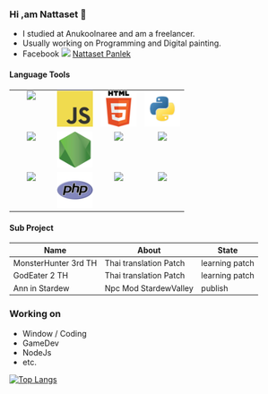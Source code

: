 ### Hi ,am Nattaset 👋
- I studied at Anukoolnaree and am a freelancer.
- Usually working on Programming and Digital painting.
- Facebook <img height="16px" src="https://cdn.svgporn.com/logos/facebook.svg"> [Nattaset Panlek](https://www.facebook.com/EarthNattasetPanlek/)

#### Language Tools
<table>
  <tbody>
  <tr valign="top">
      <td width="25%" align="center">
        <img height="64px" src="https://camo.githubusercontent.com/4afceb7447a8a698283c8f7395c91fabc7868b19128561034863024c7acc602a/68747470733a2f2f696d672e69636f6e73382e636f6d2f636f6c6f722f34382f3030303030302f632d73686172702d6c6f676f2e706e67">
      </td>
      <td width="25%" align="center">
        <img height="64px" src="https://raw.githubusercontent.com/github/explore/80688e429a7d4ef2fca1e82350fe8e3517d3494d/topics/javascript/javascript.png">
      </td>
      <td width="25%" align="center">
        <img height="64px" src="https://raw.githubusercontent.com/github/explore/80688e429a7d4ef2fca1e82350fe8e3517d3494d/topics/html/html.png">
      </td>
      <td width="25%" align="center">
        <img height="64px" src="https://raw.githubusercontent.com/github/explore/80688e429a7d4ef2fca1e82350fe8e3517d3494d/topics/python/python.png">
      </td>
    </tr>
    <tr valign="top">
      <td width="25%" align="center">
        <img height="64px" src="https://camo.githubusercontent.com/04a68d28c34b095402af3f66b15a65b9802c0d7ffdfa813635f65a9dbb18c16e/68747470733a2f2f696d672e69636f6e73382e636f6d2f636f6c6f722f34382f3030303030302f632d706c75732d706c75732d6c6f676f2e706e67">
      </td>
      <td width="25%" align="center">
        <img height="64px" src="https://raw.githubusercontent.com/github/explore/80688e429a7d4ef2fca1e82350fe8e3517d3494d/topics/nodejs/nodejs.png">
      </td>
      <td width="25%" align="center">
        <img height="64px" src="https://camo.githubusercontent.com/e9141be13e6bea8c50af6d48f64700246faed666040ead23e74d4fc27bf411e3/68747470733a2f2f696d672e69636f6e73382e636f6d2f666c75656e742f34382f3030303030302f76697375616c2d73747564696f2d636f64652d323031392e706e67">
      </td>
      <td width="25%" align="center">
        <img height="64px" src="https://image.flaticon.com/icons/png/512/906/906324.png">
      </td>
    </tr>
    <tr valign="top">
      <td width="25%" align="center">
        <img height="64px" src="https://camo.githubusercontent.com/0b3a518d772071d4a295bd019fdebd0d9e4f5d8d378cb3ed7b502ae4c34dcb1b/68747470733a2f2f692e696d6775722e636f6d2f366e4a474e4d4e2e706e67">
      </td>
      <td width="25%" align="center">
        <img height="64px" src="https://raw.githubusercontent.com/github/explore/80688e429a7d4ef2fca1e82350fe8e3517d3494d/topics/php/php.png">
      </td>
      <td width="25%" align="center">
        <img height="64px" src="https://www.vectorlogo.zone/logos/dotnet/dotnet-vertical.svg">
      </td>
      <td width="25%" align="center">
        <img height="64px" src="https://camo.githubusercontent.com/0258520674de33fb0afcc4bde6a00a1a04f6130e764af73b5f8c06d4ca5d0697/68747470733a2f2f692e696d6775722e636f6d2f445a67657456762e706e67">
      </td>
    </tr>
  </tbody>
</table>

#### Sub Project
Name | About | State
------------ | ------------- | -------------
MonsterHunter 3rd TH | Thai translation Patch | learning patch
GodEater 2 TH | Thai translation Patch | learning patch
Ann in Stardew | Npc Mod StardewValley | publish

### Working on
- Window / Coding
- GameDev
- NodeJs
- etc.

[![Top Langs](https://github-readme-stats.vercel.app/api/top-langs/?username=asnise)](https://github.com/anuraghazra/github-readme-stats)
